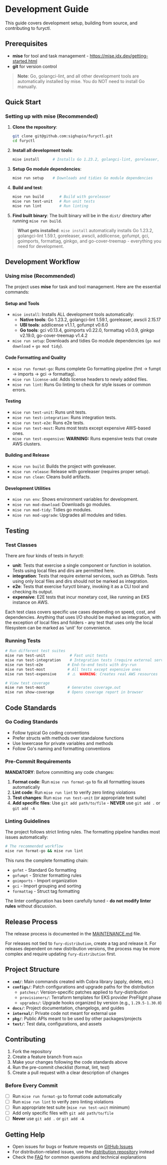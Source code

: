 # Development Guide

This guide covers development setup, building from source, and contributing to furyctl.

## Prerequisites

- **mise** for tool and task management - https://mise.jdx.dev/getting-started.html
- **git** for version control

> **Note**: Go, golangci-lint, and all other development tools are automatically installed by mise. You do NOT need to install Go manually.

## Quick Start

### Setting up with mise (Recommended)

1. **Clone the repository**:
   ```bash
   git clone git@github.com:sighupio/furyctl.git
   cd furyctl
   ```

2. **Install all development tools**:
   ```bash
   mise install      # Installs Go 1.23.2, golangci-lint, goreleaser, awscli, and all Go-based tools
   ```

3. **Setup Go module dependencies**:
   ```bash
   mise run setup    # Downloads and tidies Go module dependencies
   ```

4. **Build and test**:
   ```bash
   mise run build       # Build with goreleaser
   mise run test-unit   # Run unit tests  
   mise run lint        # Run linting
   ```

5. **Find built binary**:
   The built binary will be in the `dist/` directory after running `mise run build`.

> **What gets installed**: `mise install` automatically installs Go 1.23.2, golangci-lint 1.59.1, goreleaser, awscli, addlicense, gofumpt, gci, goimports, formattag, ginkgo, and go-cover-treemap - everything you need for development.

## Development Workflow

### Using mise (Recommended)

The project uses **mise** for task and tool management. Here are the essential commands:

#### Setup and Tools
- `mise install`: Installs ALL development tools automatically:
  - **Native tools**: Go 1.23.2, golangci-lint 1.59.1, goreleaser, awscli 2.15.17
  - **UBI tools**: addlicense v1.1.1, gofumpt v0.6.0  
  - **Go tools**: gci v0.13.4, goimports v0.22.0, formattag v0.0.9, ginkgo v2.19.0, go-cover-treemap v1.4.2
- `mise run setup`: Downloads and tidies Go module dependencies (`go mod download` + `go mod tidy`).

#### Code Formatting and Quality  
- `mise run format-go`: Runs complete Go formatting pipeline (fmt → fumpt → imports → gci → formattag).
- `mise run license-add`: Adds license headers to newly added files.
- `mise run lint`: Runs Go linting to check for style issues or common errors.

#### Testing
- `mise run test-unit`: Runs unit tests.
- `mise run test-integration`: Runs integration tests.
- `mise run test-e2e`: Runs e2e tests.
- `mise run test-most`: Runs most tests except expensive AWS-based ones.
- `mise run test-expensive`: **WARNING:** Runs expensive tests that create AWS clusters.

#### Building and Release
- `mise run build`: Builds the project with goreleaser.
- `mise run release`: Release with goreleaser (requires proper setup).
- `mise run clean`: Cleans build artifacts.

#### Development Utilities  
- `mise run env`: Shows environment variables for development.
- `mise run mod-download`: Downloads go modules.
- `mise run mod-tidy`: Tidies go modules.
- `mise run mod-upgrade`: Upgrades all modules and tidies.

## Testing

### Test Classes

There are four kinds of tests in furyctl:

- **unit**: Tests that exercise a single component or function in isolation. Tests using local files and dirs are permitted here.
- **integration**: Tests that require external services, such as GitHub. Tests using only local files and dirs should not be marked as integration.
- **e2e**: Tests that exercise furyctl binary, invoking it as a CLI tool and checking its output.
- **expensive**: E2E tests that incur monetary cost, like running an EKS instance on AWS.

Each test class covers specific use cases depending on speed, cost, and dependencies. Anything that uses I/O should be marked as integration, with the exception of local files and folders - any test that uses only the local filesystem can be marked as 'unit' for convenience.

### Running Tests

```bash
# Run different test suites
mise run test-unit           # Fast unit tests
mise run test-integration    # Integration tests (require external services)
mise run test-e2e           # End-to-end tests with dry-run
mise run test-most          # All tests except expensive ones
mise run test-expensive     # ⚠️  WARNING: Creates real AWS resources

# View test coverage
mise run test-most          # Generates coverage.out
mise run show-coverage      # Opens coverage report in browser
```

## Code Standards

### Go Coding Standards
- Follow typical Go coding conventions
- Prefer structs with methods over standalone functions  
- Use lowercase for private variables and methods
- Follow Go's naming and formatting conventions

### Pre-Commit Requirements

**MANDATORY**: Before committing any code changes:

1. **Format code**: Run `mise run format-go` to fix all formatting issues automatically
2. **Lint code**: Run `mise run lint` to verify zero linting violations  
3. **Test changes**: Run `mise run test-unit` (or appropriate test suite)
4. **Add specific files**: Use `git add path/to/file` - **NEVER** use `git add .` or `git add -A`

### Linting Guidelines

The project follows strict linting rules. The formatting pipeline handles most issues automatically:

```bash
# The recommended workflow
mise run format-go && mise run lint
```

This runs the complete formatting chain:
- `gofmt` - Standard Go formatting
- `gofumpt` - Stricter formatting rules  
- `goimports` - Import organization
- `gci` - Import grouping and sorting
- `formattag` - Struct tag formatting

The linter configuration has been carefully tuned - **do not modify linter rules** without discussion.

## Release Process

The release process is documented in the [MAINTENANCE.md](https://github.com/sighupio/fury-distribution/blob/main/MAINTENANCE.md#furyctl) file. 

For releases not tied to `fury-distribution`, create a tag and release it. For releases dependent on new distribution versions, the process may be more complex and require updating `fury-distribution` first.

## Project Structure

- **`cmd/`**: Main commands created with Cobra library (apply, delete, etc.)
- **`configs/`**: Patch configurations and upgrade paths for the distribution
  - `patches/`: Version-specific patches applied to fury-distribution
  - `provisioners/`: Terraform templates for EKS provider PreFlight phase  
  - `upgrades/`: Upgrade hooks organized by version (e.g., `1.29.5-1.30.0`)
- **`docs/`**: Project documentation, changelogs, and guides
- **`internal/`**: Private code not meant for external use
- **`pkg/`**: Public APIs meant to be used by other packages/projects
- **`test/`**: Test data, configurations, and assets

## Contributing

1. Fork the repository
2. Create a feature branch from `main`
3. Make your changes following the code standards above
4. Run the pre-commit checklist (format, lint, test)
5. Create a pull request with a clear description of changes

### Before Every Commit
- [ ] Run `mise run format-go` to format code automatically
- [ ] Run `mise run lint` to verify zero linting violations  
- [ ] Run appropriate test suite (`mise run test-unit` minimum)
- [ ] Add only specific files with `git add path/to/file`
- [ ] **Never** use `git add .` or `git add -A`

## Getting Help

- Open issues for bugs or feature requests on [GitHub Issues](https://github.com/sighupio/furyctl/issues)
- For distribution-related issues, use the [distribution repository](https://github.com/sighupio/distribution) instead
- Check the [FAQ](FAQ.md) for common questions and technical explanations